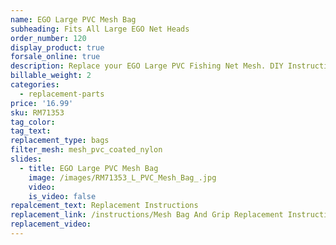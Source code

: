 ```yaml
---
name: EGO Large PVC Mesh Bag
subheading: Fits All Large EGO Net Heads
order_number: 120
display_product: true
forsale_online: true
description: Replace your EGO Large PVC Fishing Net Mesh. DIY Instructions provided.
billable_weight: 2
categories:
  - replacement-parts
price: '16.99'
sku: RM71353
tag_color:
tag_text:
replacement_type: bags
filter_mesh: mesh_pvc_coated_nylon
slides:
  - title: EGO Large PVC Mesh Bag
    image: /images/RM71353_L_PVC_Mesh_Bag_.jpg
    video:
    is_video: false
repalcement_text: Replacement Instructions
replacement_link: /instructions/Mesh Bag And Grip Replacement Instructions 1.0.pdf
replacement_video:
---
```

